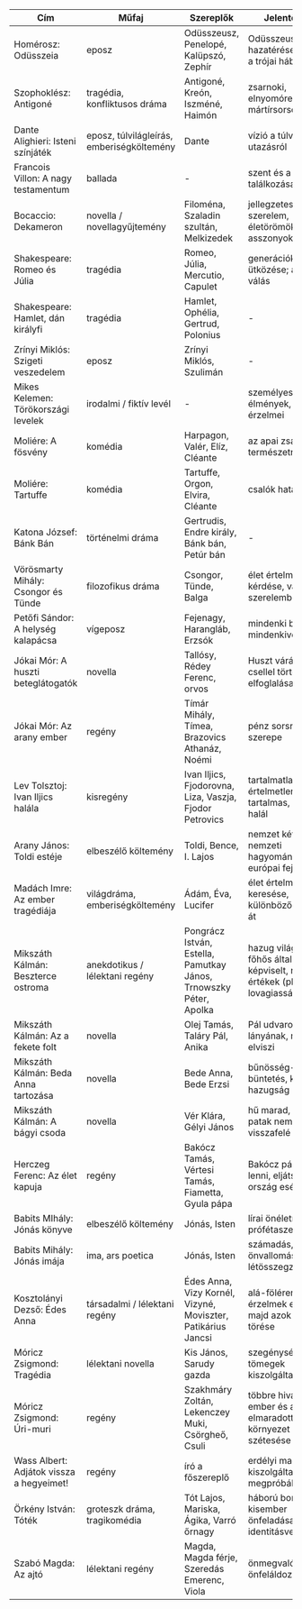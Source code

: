 
| Cím                                      | Műfaj                                     | Szereplők                                                         | Jelentősége                                                           |
| ---------------------------------------- | ----------------------------------------- | ----------------------------------------------------------------- | --------------------------------------------------------------------- |
| Homérosz: Odüsszeia                      | eposz                                     | Odüsszeusz, Penelopé, Kalüpszó, Zephír                            | Odüsszeusz hazatérése Ithakába a trójai háborúból                     |
| Szophoklész: Antigoné                    | tragédia, konfliktusos dráma              | Antigoné, Kreón, Iszméné, Haimón                                  | zsarnoki, elnyomórendszerek, mártírsorsok                             |
| Dante Alighieri: Isteni színjáték        | eposz, túlvilágleírás, emberiségköltemény | Dante                                                             | vízió a túlvilági utazásról                                           |
| Francois Villon: A nagy testamentum      | ballada                                   | -                                                                 | szent és a profán találkozása                                         |
| Bocaccio: Dekameron                      | novella / novellagyűjtemény               | Filoména, Szaladin szultán, Melkizedek                            | jellegzetességek: szerelem, életörömök, hűtlen asszonyok              |
| Shakespeare: Romeo és Júlia              | tragédia                                  | Romeo, Júlia, Mercutio, Capulet                                   | generációk ütközése; a felnőtté válás                                 |
| Shakespeare: Hamlet, dán királyfi        | tragédia                                  | Hamlet, Ophélia, Gertrud, Polonius                                | -                                                                     |
| Zrínyi Miklós: Szigeti veszedelem        | eposz                                     | Zrínyi Miklós, Szulimán                                           | -                                                                     |
| Mikes Kelemen: Törökországi levelek      | irodalmi / fiktív levél                   | -                                                                 | személyes élmények, levélíró érzelmei                                 |
| Moliére: A fösvény                       | komédia                                   | Harpagon, Valér, Elíz, Cléante                                    | az apai zsarnokság természetrajza                                     |
| Moliére: Tartuffe                        | komédia                                   | Tartuffe, Orgon, Elvira, Cléante                                  | csalók hatalma                                                        |
| Katona József: Bánk Bán                  | történelmi dráma                          | Gertrudis, Endre király, Bánk bán, Petúr bán                      | -                                                                     |
| Vörösmarty Mihály: Csongor és Tünde      | filozofikus dráma                         | Csongor, Tünde, Balga                                             | élet értelmének kérdése, válaszát a szerelemben találja               |
| Petőfi Sándor: A helység kalapácsa       | vígeposz                                  | Fejenagy, Harangláb, Erzsók                                       | mindenki bunyózik mindenkivel                                         |
| Jókai Mór: A huszti beteglátogatók       | novella                                   | Tallósy, Rédey Ferenc, orvos                                      | Huszt várának csellel történő elfoglalása                             |
| Jókai Mór: Az arany ember                | regény                                    | Tímár Mihály, Tímea, Brazovics Athanáz, Noémi                     | pénz sorsrontó szerepe                                                |
| Lev Tolsztoj: Ivan Iljics halála         | kisregény                                 | Ivan Iljics, Fjodorovna, Liza, Vaszja, Fjodor Petrovics           | tartalmatlan, értelmetlen élet → tartalmas, értelmes halál            |
| Arany János: Toldi estéje                | elbeszélő költemény                       | Toldi, Bence, I. Lajos                                            | nemzet két útja: nemzeti hagyományok <-> európai fejlődés             |
| Madách Imre: Az ember tragédiája         | világdráma, emberiségköltemény            | Ádám, Éva, Lucifer                                                | élet értelmének keresése, különböző színeken át                       |
| Mikszáth Kálmán: Beszterce ostroma       | anekdotikus / lélektani regény            | Pongrácz István, Estella, Pamutkay János, Trnowszky Péter, Apolka | hazug világ <-> főhős által képviselt, régi értékek (pl. lovagiasság) |
| Mikszáth Kálmán: Az a fekete folt        | novella                                   | Olej Tamás, Taláry Pál, Anika                                     | Pál udvarol Tamás lányának, majd elviszi                              |
| Mikszáth Kálmán: Beda Anna tartozása     | novella                                   | Bede Anna, Bede Erzsi                                             | bűnösség-büntetés, kegyes hazugság                                    |
| Mikszáth Kálmán: A bágyi csoda           | novella                                   | Vér Klára, Gélyi János                                            | hű marad, amíg a patak nem folyik visszafelé                          |
| Herczeg Ferenc: Az élet kapuja           | regény                                    | Bakócz Tamás, Vértesi Tamás, Fiametta, Gyula pápa                 | Bakócz pápa akar lenni, eljátsszák az ország esélyét                  |
| Babits MIhály: Jónás könyve              | elbeszélő költemény                       | Jónás, Isten                                                      | lírai önéletrajz a prófétaszerepről                                   |
| Babits Mihály: Jónás imája               | ima, ars poetica                          | Jónás, Isten                                                      | számadás, lírai önvallomás, létösszegzés                              |
| Kosztolányi Dezső: Édes Anna             | társadalmi / lélektani regény             | Édes Anna, Vizy Kornél, Vizyné, Moviszter, Patikárius Jancsi      | alá-fölérendeltség; érzelmek elfojtása, majd azok felszínre törése    |
| Móricz Zsigmond: Tragédia                | lélektani novella                         | Kis János, Sarudy gazda                                           | szegénységben élő tömegek kiszolgáltatottsága                         |
| Móricz Zsigmond: Úri-muri                | regény                                    | Szakhmáry Zoltán, Lekenczey Muki, Csörgheő, Csuli                 | többre hivatott ember és az elmaradott környezet ütközése; szétesése  |
| Wass Albert: Adjátok vissza a hegyeimet! | regény                                    | író a főszereplő                                                  | erdélyi magyarság kiszolgáltatottsága, megpróbáltatásai               |
| Örkény István: Tóték                     | groteszk dráma, tragikomédia              | Tót Lajos, Mariska, Ágika, Varró őrnagy                           | háború borzalmai, kisember önfeladása, teljes identitásvesztése       |
| Szabó Magda: Az ajtó                     | lélektani regény                          | Magda, Magda férje, Szeredás Emerenc, Viola                       | önmegvalósítás <-> önfeláldozás                                       |
